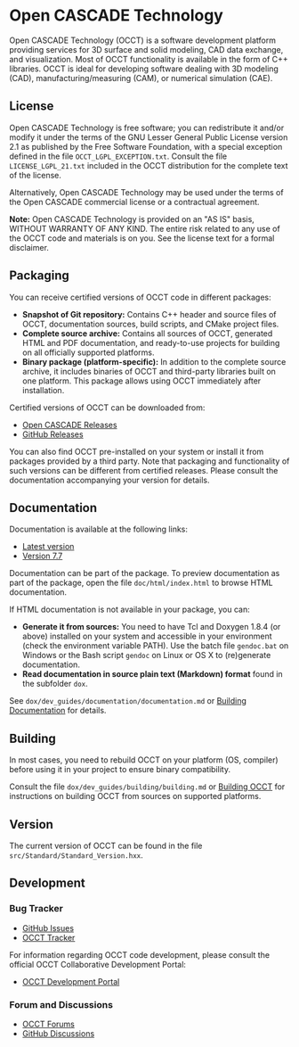 # Open CASCADE Technology

Open CASCADE Technology (OCCT) is a software development platform providing services for 3D surface and solid modeling, CAD data exchange, and visualization. Most of OCCT functionality is available in the form of C++ libraries. OCCT is ideal for developing software dealing with 3D modeling (CAD), manufacturing/measuring (CAM), or numerical simulation (CAE).

## License

Open CASCADE Technology is free software; you can redistribute it and/or modify it under the terms of the GNU Lesser General Public License version 2.1 as published by the Free Software Foundation, with a special exception defined in the file `OCCT_LGPL_EXCEPTION.txt`. Consult the file `LICENSE_LGPL_21.txt` included in the OCCT distribution for the complete text of the license.

Alternatively, Open CASCADE Technology may be used under the terms of the Open CASCADE commercial license or a contractual agreement.

**Note:** Open CASCADE Technology is provided on an "AS IS" basis, WITHOUT WARRANTY OF ANY KIND. The entire risk related to any use of the OCCT code and materials is on you. See the license text for a formal disclaimer.

## Packaging

You can receive certified versions of OCCT code in different packages:

- **Snapshot of Git repository:** Contains C++ header and source files of OCCT, documentation sources, build scripts, and CMake project files.
- **Complete source archive:** Contains all sources of OCCT, generated HTML and PDF documentation, and ready-to-use projects for building on all officially supported platforms.
- **Binary package (platform-specific):** In addition to the complete source archive, it includes binaries of OCCT and third-party libraries built on one platform. This package allows using OCCT immediately after installation.

Certified versions of OCCT can be downloaded from:
- [Open CASCADE Releases](https://dev.opencascade.org/release)
- [GitHub Releases](https://github.com/Open-Cascade-SAS/OCCT/releases)

You can also find OCCT pre-installed on your system or install it from packages provided by a third party. Note that packaging and functionality of such versions can be different from certified releases. Please consult the documentation accompanying your version for details.

## Documentation

Documentation is available at the following links:
- [Latest version](https://dev.opencascade.org/doc/overview)
- [Version 7.7](https://dev.opencascade.org/doc/occt-7.7.0/overview)

Documentation can be part of the package. To preview documentation as part of the package, open the file `doc/html/index.html` to browse HTML documentation.

If HTML documentation is not available in your package, you can:

- **Generate it from sources:** You need to have Tcl and Doxygen 1.8.4 (or above) installed on your system and accessible in your environment (check the environment variable PATH). Use the batch file `gendoc.bat` on Windows or the Bash script `gendoc` on Linux or OS X to (re)generate documentation.
- **Read documentation in source plain text (Markdown) format** found in the subfolder `dox`.

See `dox/dev_guides/documentation/documentation.md` or [Building Documentation](https://dev.opencascade.org/doc/occt-7.7.0/overview/html/build_upgrade__building_documentation.html) for details.

## Building

In most cases, you need to rebuild OCCT on your platform (OS, compiler) before using it in your project to ensure binary compatibility.

Consult the file `dox/dev_guides/building/building.md` or [Building OCCT](https://dev.opencascade.org/doc/overview/html/build_upgrade__building_occt.html) for instructions on building OCCT from sources on supported platforms.

## Version

The current version of OCCT can be found in the file `src/Standard/Standard_Version.hxx`.

## Development

### Bug Tracker
- [GitHub Issues](https://github.com/Open-Cascade-SAS/OCCT/issues)
- [OCCT Tracker](https://tracker.dev.opencascade.org/)

For information regarding OCCT code development, please consult the official OCCT Collaborative Development Portal:
- [OCCT Development Portal](http://dev.opencascade.org)

### Forum and Discussions
- [OCCT Forums](https://dev.opencascade.org/forums)
- [GitHub Discussions](https://github.com/Open-Cascade-SAS/OCCT/discussions)